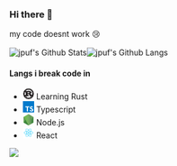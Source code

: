 ### Hi there 👋
my code doesnt work 😢

<img align="center" style="padding:0" src="https://github-readme-stats.vercel.app/api?username=Jpuf0&show_icons=true&count_private=true&include_all_commits=true&hide=contribs&hide_title=true&hide_border=true&bg_color=0d1117&text_color=ffffff" alt="jpuf's Github Stats"><img align="center" style="padding:0" src="https://github-readme-stats.vercel.app/api/top-langs/?username=Jpuf0&layout=compact&hide_border=true&bg_color=0d1117&text_color=ffffff" alt="jpuf's Github Langs">

#### Langs i break code in
* <img src="https://raw.githubusercontent.com/github/explore/80688e429a7d4ef2fca1e82350fe8e3517d3494d/topics/rust/rust.png" height="20"> Learning Rust
* <img src="https://raw.githubusercontent.com/github/explore/80688e429a7d4ef2fca1e82350fe8e3517d3494d/topics/typescript/typescript.png" height="20"> Typescript
* <img src="https://raw.githubusercontent.com/github/explore/80688e429a7d4ef2fca1e82350fe8e3517d3494d/topics/nodejs/nodejs.png" height="20"> Node.js
* <img src="https://raw.githubusercontent.com/github/explore/80688e429a7d4ef2fca1e82350fe8e3517d3494d/topics/react/react.png" height="20"> React


<img src="https://wakatime.com/share/@0e817db0-6de0-4cef-9ce0-5ab596f46bce/039a8d7c-492e-4bce-b912-2085821fd2f7.png" />
